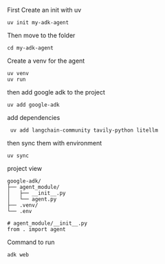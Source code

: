 
First Create an init with uv
```
uv init my-adk-agent
```

Then move to the folder

```
cd my-adk-agent
```

Create a venv for the agent
```
uv venv
uv run
```

then add google adk to the project

```
uv add google-adk
```
add dependencies
```
 uv add langchain-community tavily-python litellm
```
then sync them with environment 
```
uv sync
```

project view
```
google-adk/
├── agent_module/
│   ├── __init__.py
│   └── agent.py
├── .venv/
└── .env
```

```
# agent_module/__init__.py
from . import agent
```


Command to run

```
adk web
```
